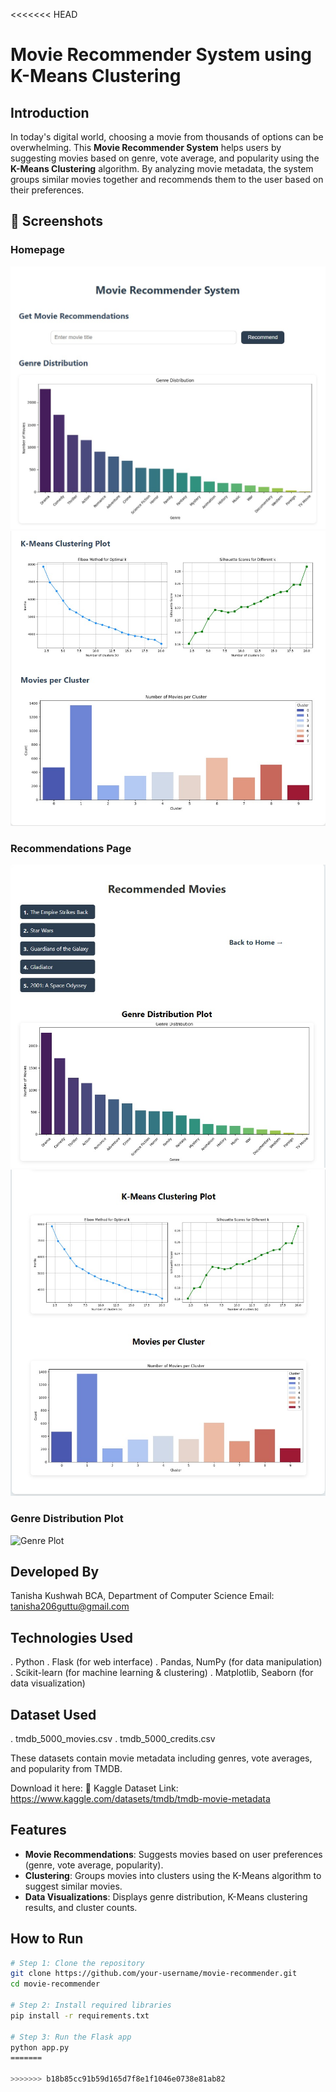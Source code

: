 <<<<<<< HEAD
#  Movie Recommender System using K-Means Clustering

##  Introduction
In today's digital world, choosing a movie from thousands of options can be overwhelming. This **Movie Recommender System** helps users by suggesting movies based on genre, vote average, and popularity using the **K-Means Clustering** algorithm. By analyzing movie metadata, the system groups similar movies together and recommends them to the user based on their preferences.


## 📸 Screenshots

### Homepage  
![Homepage 1](screenshots/homepage_1.png)  
![Homepage 2](screenshots/homepage_2.png)

### Recommendations Page  
![Recommendations 1](screenshots/recommend_1.png)  
![Recommendations 2](screenshots/recommend_2.png)

### Genre Distribution Plot  
![Genre Plot](screenshots/genre_distribution.png)


##  Developed By
Tanisha Kushwah
BCA, Department of Computer Science
Email: tanisha206guttu@gmail.com

##  Technologies Used
. Python
. Flask (for web interface)
. Pandas, NumPy (for data manipulation)
. Scikit-learn (for machine learning & clustering)
. Matplotlib, Seaborn (for data visualization)

##  Dataset Used
. tmdb_5000_movies.csv
. tmdb_5000_credits.csv

These datasets contain movie metadata including genres, vote averages, and popularity from TMDB.

Download it here:
🔗 Kaggle Dataset Link: https://www.kaggle.com/datasets/tmdb/tmdb-movie-metadata

## Features
- **Movie Recommendations**: Suggests movies based on user preferences (genre, vote average, popularity).
- **Clustering**: Groups movies into clusters using the K-Means algorithm to suggest similar movies.
- **Data Visualizations**: Displays genre distribution, K-Means clustering results, and cluster counts.


## How to Run

```bash
# Step 1: Clone the repository
git clone https://github.com/your-username/movie-recommender.git
cd movie-recommender

# Step 2: Install required libraries
pip install -r requirements.txt

# Step 3: Run the Flask app
python app.py
=======

>>>>>>> b18b85cc91b59d165d7f8e1f1046e0738e81ab82

